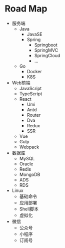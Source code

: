 # Road Map

- 服务端
    - Java
        - JavaSE
        - Spring
            - Springboot
            - SpringMVC
            - SpringCloud
            - ...
    - Go
        - Docker
        - K8S
- Web前端
    - JavaScript
    - TypeScript
    - React
        - Umi
        - Antd
        - Router
        - Dva
        - Redux
        - SSR
    - Vue
    - Gulp
    - Webpack
- 数据库
    - MySQL
    - Oracle
    - Redis
    - MongoDB
    - ADS
    - RDS
- Linux
    - 基础命令
    - 应用部署
    - Shell脚本
    - 虚拟化
- 微信
    - 公众号
    - 小程序
    - 订阅号
